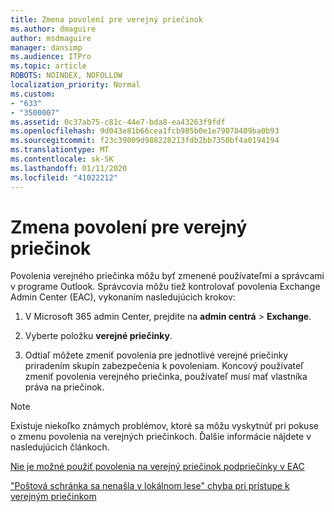 ```yaml
---
title: Zmena povolení pre verejný priečinok
ms.author: dmaguire
author: msdmaguire
manager: dansimp
ms.audience: ITPro
ms.topic: article
ROBOTS: NOINDEX, NOFOLLOW
localization_priority: Normal
ms.custom:
- "633"
- "3500007"
ms.assetid: 0c37ab75-c81c-44e7-bda8-ea43263f9fdf
ms.openlocfilehash: 9d043e81b66cea1fcb985b0e1e79078409ba0b93
ms.sourcegitcommit: f23c39009d988228213fdb2bb7350bf4a0194194
ms.translationtype: MT
ms.contentlocale: sk-SK
ms.lasthandoff: 01/11/2020
ms.locfileid: "41022212"
---
```

# <a name="changing-public-folder-permissions"></a>Zmena povolení pre verejný priečinok

Povolenia verejného priečinka môžu byť zmenené používateľmi a správcami v programe Outlook. Správcovia môžu tiež kontrolovať povolenia Exchange Admin Center (EAC), vykonaním nasledujúcich krokov:
  
1. V Microsoft 365 admin Center, prejdite na **admin centrá** \> **Exchange**.

2. Vyberte položku **verejné priečinky**.

3. Odtiaľ môžete zmeniť povolenia pre jednotlivé verejné priečinky priradením skupín zabezpečenia k povoleniam. Koncový používateľ zmeniť povolenia verejného priečinka, používateľ musí mať vlastníka práva na priečinok.

> [!NOTE]
> Existuje niekoľko známych problémov, ktoré sa môžu vyskytnúť pri pokuse o zmenu povolenia na verejných priečinkoch. Ďalšie informácie nájdete v nasledujúcich článkoch.
>
> [Nie je možné použiť povolenia na verejný priečinok podpriečinky v EAC](https://docs.microsoft.com/exchange/troubleshoot/public-folders/can%E2%80%99t-apply-permissions-public-folder-subfolders)
>
> ["Poštová schránka sa nenašla v lokálnom lese" chyba pri prístupe k verejným priečinkom](https://docs.microsoft.com/exchange/troubleshoot/public-folders/mailbox-not-found-local-forest-public-folder)
